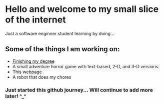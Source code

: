 
<html lang="en">
<head>
  <meta charset="utf-8">
  <meta name="viewport" content="width=device-width, initial-scale=1">



<body>
  <!-- content here... -->

<h1>Hello and welcome to my small slice of the internet</h1>
<p>Just a software enginner student learning by doing... </p>

<h2>Some of the things I am working on:</h2>

<ul>
<li><abbr title="So I can make the mulah!">Finishing my degree</abbr></li>
<li>A small adventure horror game with text-based, 2-D, and 3-D versions.</li>
<li>This webpage</li>
<li>A robot that does my chores</li>
</ul>

</body>
</html>
<h3>Just started this github journey... Will continue to add more later! ^_^</h3>

<!---
gfiddle/gfiddle is a ✨ special ✨ repository because its `README.md` (this file) appears on your GitHub profile.
You can click the Preview link to take a look at your changes.
--->
